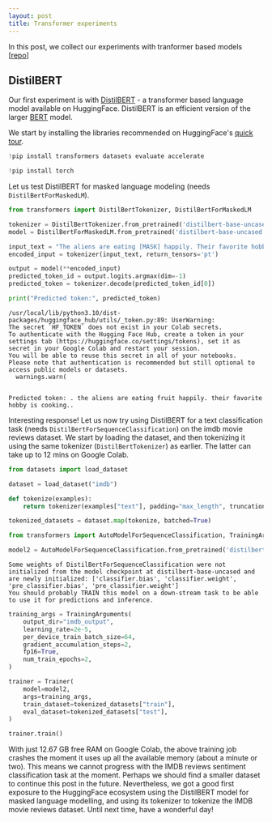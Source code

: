 ```yaml
---
layout: post
title: Transformer experiments
---
```


In this post, we collect our experiments with tranformer based models [[repo](https://github.com/sriramgkn/transformer-expts)]

## DistilBERT

Our first experiment is with [DistilBERT](https://huggingface.co/docs/transformers/en/model_doc/distilbert) - a transformer based language model available on HuggingFace. DistilBERT is an efficient version of the larger [BERT](https://huggingface.co/docs/transformers/en/model_doc/bert) model.

We start by installing the libraries recommended on HuggingFace's [quick tour](https://huggingface.co/docs/transformers/en/quicktour).


```python
!pip install transformers datasets evaluate accelerate
```


```python
!pip install torch
```

Let us test DistilBERT for masked language modeling (needs `DistilBertForMaskedLM`).


```python
from transformers import DistilBertTokenizer, DistilBertForMaskedLM

tokenizer = DistilBertTokenizer.from_pretrained('distilbert-base-uncased')
model = DistilBertForMaskedLM.from_pretrained('distilbert-base-uncased')

input_text = "The aliens are eating [MASK] happily. Their favorite hobby is [MASK]."
encoded_input = tokenizer(input_text, return_tensors='pt')

output = model(**encoded_input)
predicted_token_id = output.logits.argmax(dim=-1)
predicted_token = tokenizer.decode(predicted_token_id[0])

print("Predicted token:", predicted_token)
```

    /usr/local/lib/python3.10/dist-packages/huggingface_hub/utils/_token.py:89: UserWarning: 
    The secret `HF_TOKEN` does not exist in your Colab secrets.
    To authenticate with the Hugging Face Hub, create a token in your settings tab (https://huggingface.co/settings/tokens), set it as secret in your Google Colab and restart your session.
    You will be able to reuse this secret in all of your notebooks.
    Please note that authentication is recommended but still optional to access public models or datasets.
      warnings.warn(


    Predicted token: . the aliens are eating fruit happily. their favorite hobby is cooking..


Interesting response! Let us now try using DistilBERT for a text classification task (needs `DistilBertForSequenceClassification`) on the imdb movie reviews dataset. We start by loading the dataset, and then tokenizing it using the same tokenizer (`DistilBertTokenizer`) as earlier. The latter can take up to 12 mins on Google Colab.


```python
from datasets import load_dataset
```


```python
dataset = load_dataset("imdb")
```


```python
def tokenize(examples):
    return tokenizer(examples["text"], padding="max_length", truncation=True)

tokenized_datasets = dataset.map(tokenize, batched=True)
```


```python
from transformers import AutoModelForSequenceClassification, TrainingArguments, Trainer
```


```python
model2 = AutoModelForSequenceClassification.from_pretrained('distilbert-base-uncased', num_labels=2)
```

    Some weights of DistilBertForSequenceClassification were not initialized from the model checkpoint at distilbert-base-uncased and are newly initialized: ['classifier.bias', 'classifier.weight', 'pre_classifier.bias', 'pre_classifier.weight']
    You should probably TRAIN this model on a down-stream task to be able to use it for predictions and inference.



```python
training_args = TrainingArguments(
    output_dir="imdb_output",
    learning_rate=2e-5,
    per_device_train_batch_size=64,
    gradient_accumulation_steps=2,
    fp16=True,
    num_train_epochs=2,
)

trainer = Trainer(
    model=model2,
    args=training_args,
    train_dataset=tokenized_datasets["train"],
    eval_dataset=tokenized_datasets["test"],
)

trainer.train()

```

With just 12.67 GB free RAM on Google Colab, the above training job crashes the moment it uses up all the available memory (about a minute or two). This means we cannot progress with the IMDB reviews sentiment classification task at the moment. Perhaps we should find a smaller dataset to continue this post in the future. Nevertheless, we got a good first exposure to the HuggingFace ecosystem using the DistilBERT model for masked language modelling, and using its tokenizer to tokenize the IMDB movie reviews dataset. Until next time, have a wonderful day!

